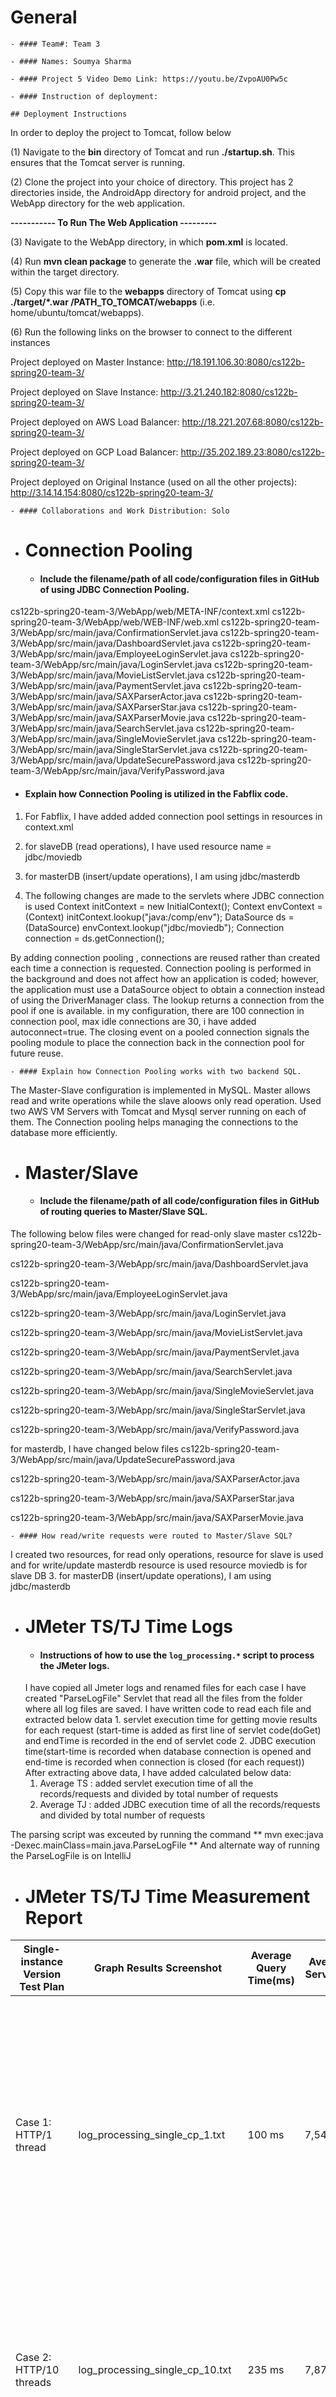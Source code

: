 # General
    - #### Team#: Team 3

    - #### Names: Soumya Sharma

    - #### Project 5 Video Demo Link: https://youtu.be/ZvpoAU0Pw5c 

    - #### Instruction of deployment:
    
    ## Deployment Instructions
In order to deploy the project to Tomcat, follow below 

(1) Navigate to the **bin** directory of Tomcat and run **./startup.sh**. 
This ensures that the Tomcat server is running. 

(2) Clone the project into your choice of directory. 
This project has 2 directories inside, the AndroidApp directory for android project, and the 
WebApp directory for the web application. 

**----------- To Run The Web Application ---------**

(3) Navigate to the WebApp directory, in which **pom.xml** is located. 

(4) Run **mvn clean package** to generate the **.war** file, which will be created within the target directory. 

(5) Copy this war file to the **webapps** directory of Tomcat using 
**cp ./target/*.war /PATH_TO_TOMCAT/webapps** (i.e. home/ubuntu/tomcat/webapps).

(6) Run the following links on the browser to connect to the different instances

Project deployed on Master Instance: http://18.191.106.30:8080/cs122b-spring20-team-3/

Project deployed on Slave Instance: http://3.21.240.182:8080/cs122b-spring20-team-3/

Project deployed on AWS Load Balancer: http://18.221.207.68:8080/cs122b-spring20-team-3/ 

Project deployed on GCP Load Balancer: http://35.202.189.23:8080/cs122b-spring20-team-3/  

Project deployed on Original Instance (used on all the other projects): http://3.14.14.154:8080/cs122b-spring20-team-3/  




    - #### Collaborations and Work Distribution: Solo


- # Connection Pooling
    - #### Include the filename/path of all code/configuration files in GitHub of using JDBC Connection Pooling.
cs122b-spring20-team-3/WebApp/web/META-INF/context.xml
cs122b-spring20-team-3/WebApp/web/WEB-INF/web.xml
cs122b-spring20-team-3/WebApp/src/main/java/ConfirmationServlet.java
cs122b-spring20-team-3/WebApp/src/main/java/DashboardServlet.java
cs122b-spring20-team-3/WebApp/src/main/java/EmployeeLoginServlet.java
cs122b-spring20-team-3/WebApp/src/main/java/LoginServlet.java
cs122b-spring20-team-3/WebApp/src/main/java/MovieListServlet.java
cs122b-spring20-team-3/WebApp/src/main/java/PaymentServlet.java
cs122b-spring20-team-3/WebApp/src/main/java/SAXParserActor.java
cs122b-spring20-team-3/WebApp/src/main/java/SAXParserStar.java
cs122b-spring20-team-3/WebApp/src/main/java/SAXParserMovie.java
cs122b-spring20-team-3/WebApp/src/main/java/SearchServlet.java
cs122b-spring20-team-3/WebApp/src/main/java/SingleMovieServlet.java
cs122b-spring20-team-3/WebApp/src/main/java/SingleStarServlet.java
cs122b-spring20-team-3/WebApp/src/main/java/UpdateSecurePassword.java
cs122b-spring20-team-3/WebApp/src/main/java/VerifyPassword.java
    
   - #### Explain how Connection Pooling is utilized in the Fabflix code.
1. For Fabflix, I have added added connection pool settings in resources in context.xml  
2. for slaveDB (read operations), I have used resource name = jdbc/moviedb
<Resource name="jdbc/moviedb"
          auth="Container"
          driverClassName="com.mysql.jdbc.Driver"
          factory="org.apache.tomcat.jdbc.pool.DataSourceFactory"
          type="javax.sql.DataSource"
          maxTotal="100" maxIdle="30" maxWaitMillis="10000"
          username="mytestuser"
          password="mypassword"
          url="jdbc:mysql://localhost:3306/moviedb?autoReconnect=true&amp;useSSL=false&amp;cachePrepStmts=true" />
3. for masterDB (insert/update operations), I am using jdbc/masterdb 
<Resource name="jdbc/masterdb"
          auth="Container"
          driverClassName="com.mysql.jdbc.Driver"
          factory="org.apache.tomcat.jdbc.pool.DataSourceFactory"
          type="javax.sql.DataSource"
          maxTotal="100" maxIdle="30" maxWaitMillis="10000"
          username="mytestuser"
          password="mypassword"
          url="jdbc:mysql://172.31.24.250:3306/moviedb?autoReconnect=true&amp;useSSL=false&amp;cachePrepStmts=true"/>


2. The following changes are made to the servlets where JDBC connection is used
Context initContext = new InitialContext();
Context envContext = (Context) initContext.lookup("java:/comp/env"); 
DataSource ds = (DataSource) envContext.lookup("jdbc/moviedb");
Connection connection = ds.getConnection();

By adding connection pooling , connections are reused rather than created each time a connection is requested. 
Connection pooling is performed in the background and does not affect how an application is coded; however, 
the application must use a DataSource object to obtain a connection instead of using the DriverManager class. 
The lookup returns a connection from the pool if one is available. in my configuration, there are 100 connection in connection pool, 
max idle connections are 30, i have added autoconnect=true.
The closing event on a pooled connection signals the pooling module to place the connection back in the connection pool for future reuse.



    - #### Explain how Connection Pooling works with two backend SQL.
    
The Master-Slave configuration is implemented in MySQL. 
Master allows read and write operations while the slave aloows only read operation. 
Used two AWS VM Servers with Tomcat and Mysql server running on each of them. 
The Connection pooling helps managing the connections to the database more efficiently. 
    
 
- # Master/Slave
    - #### Include the filename/path of all code/configuration files in GitHub of routing queries to Master/Slave SQL.
The following below files were changed for read-only slave master
cs122b-spring20-team-3/WebApp/src/main/java/ConfirmationServlet.java

cs122b-spring20-team-3/WebApp/src/main/java/DashboardServlet.java

cs122b-spring20-team-3/WebApp/src/main/java/EmployeeLoginServlet.java

cs122b-spring20-team-3/WebApp/src/main/java/LoginServlet.java

cs122b-spring20-team-3/WebApp/src/main/java/MovieListServlet.java

cs122b-spring20-team-3/WebApp/src/main/java/PaymentServlet.java

cs122b-spring20-team-3/WebApp/src/main/java/SearchServlet.java

cs122b-spring20-team-3/WebApp/src/main/java/SingleMovieServlet.java

cs122b-spring20-team-3/WebApp/src/main/java/SingleStarServlet.java

cs122b-spring20-team-3/WebApp/src/main/java/VerifyPassword.java

for masterdb, I have changed below files
cs122b-spring20-team-3/WebApp/src/main/java/UpdateSecurePassword.java

cs122b-spring20-team-3/WebApp/src/main/java/SAXParserActor.java

cs122b-spring20-team-3/WebApp/src/main/java/SAXParserStar.java

cs122b-spring20-team-3/WebApp/src/main/java/SAXParserMovie.java
 
    - #### How read/write requests were routed to Master/Slave SQL?
  I created two resources, for read only operations, resource for slave is used and for write/update masterdb resource is used
    resource moviedb is for slave DB
    <Resource name="jdbc/moviedb"
          auth="Container"
          driverClassName="com.mysql.jdbc.Driver"
          factory="org.apache.tomcat.jdbc.pool.DataSourceFactory"
          type="javax.sql.DataSource"
          maxTotal="100" maxIdle="30" maxWaitMillis="10000"
          username="mytestuser"
          password="mypassword"
          url="jdbc:mysql://localhost:3306/moviedb?autoReconnect=true&amp;useSSL=false&amp;cachePrepStmts=true" />
3. for masterDB (insert/update operations), I am using jdbc/masterdb 
<Resource name="jdbc/masterdb"
          auth="Container"
          driverClassName="com.mysql.jdbc.Driver"
          factory="org.apache.tomcat.jdbc.pool.DataSourceFactory"
          type="javax.sql.DataSource"
          maxTotal="100" maxIdle="30" maxWaitMillis="10000"
          username="mytestuser"
          password="mypassword"
          url="jdbc:mysql://172.31.24.250:3306/moviedb?autoReconnect=true&amp;useSSL=false&amp;cachePrepStmts=true"/>
 
- # JMeter TS/TJ Time Logs
    - #### Instructions of how to use the `log_processing.*` script to process the JMeter logs.
    I have copied all Jmeter logs and renamed files for each case
    I have created "ParseLogFile" Servlet that read all the files from the folder where all log files are saved. 
    I have written code to read each file and extracted below data
    	1. servlet execution time for getting movie results for each request (start-time is added as first line of servlet code(doGet) and endTime is recorded in the end of servlet code 
   	2. JDBC execution time(start-time is recorded when database connection is opened and end-time is recorded when connection is closed (for each request))
    After extracting above data, I have added calculated below data:
   	 1. Average TS : added  servlet execution time of all the records/requests and divided by total number of requests
   	 2. Average TJ : added JDBC execution time of all the records/requests and divided by total number of requests
 
 The parsing script was exceuted by running the command ** mvn exec:java -Dexec.mainClass=main.java.ParseLogFile **
 And alternate way of running the ParseLogFile is on IntelliJ 

- # JMeter TS/TJ Time Measurement Report
 
| **Single-instance Version Test Plan**          | **Graph Results Screenshot** | **Average Query Time(ms)** | **Average Search Servlet Time(ms)** | **Average JDBC Time(ms)** | **Analysis** |
|------------------------------------------------|------------------------------|----------------------------|-------------------------------------|---------------------------|--------------|
| Case 1: HTTP/1 thread                          | log_processing_single_cp_1.txt | 100 ms                     | 7,540,362 ms                       | 6,271,671 ms              | During the initialization time, when the connections are first opened, there is an execution expense of creating the 10 threads. Since the duration of these tests were about 5 minutes, multithreading did not benefit much in execution time. |
| Case 2: HTTP/10 threads                        | log_processing_single_cp_10.txt |  235 ms                     | 7,876,373 ms                        | 6,616,776 ms              | HTTP connection pooling was faster than no connection pooling and faster than HTTPS. This must be because connection pooling sped up the execution time. |
| Case 3: HTTPS/10 threads                       | log_processing_https.txt | 203 ms                          | 9,5902,816 ms                        | 6,991,626 ms              | HTTPS with connection pooling is slower than HTTP with connection pooling, both with 10 threads. This is because security enabled, there is a SSL handshake at connection level that results in execution cost and makes it little slower than HTTP.            |
| Case 4: HTTP/10 threads/No connection pooling  | log_processing_single_ncp_10.txt | 611 ms                    | 113,727,073,886 ms                    | 7,987,877 ms                 | On the single instance, no connection pooling was slower than having connection pooling. This is because connections do not need to be opened again and are instead reused. |
 
| **Scaled Version Test Plan**                   | **Graph Results Screenshot** | **Average Query Time(ms)** | **Average Search Servlet Time(ms)** | **Average JDBC Time(ms)** | **Analysis** |
|------------------------------------------------|------------------------------|----------------------------|-------------------------------------|---------------------------|--------------|
| Case 1 AWS: HTTP/1 thread                          | log_processing_apache_master_cp_1.txt          | 115 ms                                 | M = 1,520,610; S = 1,370,663 ms      | M = 614,266 ms; S = 624,810 ms        | For both scaled instances, the Jmeter tests produced 2 sets of data, one on master instance, another on slave instance. On the AWS Load Balancer, again 1 thread was faster than 10 threads, but this is because creating the threads led to an expense in execution time, and with connection pooling enabled, it was even faster.          |
| Case 2 AWS: HTTP/10 threads                        | log_processing_apache_master_cp_10.txt         | 109 ms                                  | M = 3,371,767 ms; S = 3,508,806 ms             | M = 2,524,242 ms; S = 2,648,711 ms     | The 10 threads was about ms faster than having 1 thread on the same instance           |
| Case 3 AWS: HTTP/10 threads/No connection pooling  | log_processing_apache_master_ncp_10.txt        | 124 ms                                 | M = 5,815,637 ms; S = 5,891,018 ms              |  M = 4,552,608 ms; S = 4,519,064 ms  | No connection pooling led to the slowest execution time for the AWS load balancer.     |
**Scaled Version Test Plan**                   | **Graph Results Screenshot** | **Average Query Time(ms)** | **Average Search Servlet Time(ms)** | **Average JDBC Time(ms)** | **Analysis** |
|------------------------------------------------|------------------------------|----------------------------|-------------------------------------|---------------------------|--------------|
| Case 1 GCP: HTTP/1 thread                          | log_processing_gcp_master_cp_1.txt  | 108 ms                         | M = 1,348,639 ms; S = 1,475,805 ms   | M = 607,806 ms; S = 642,546 ms     | GCP 1 thread is faster than the other tests, this may be because the duration of the test was not enough for the multithreading to be faster than single thread. |
| Case 2 GCP: HTTP/10 threads                        | log_processing_gcp_master_cp_10.txt    | 100 ms                      | M = 3,662,841 ms; S = 3,671,920 ms      | M = 2,788,663 ms; S = 2,786,886 ms    | 10 threads had faster execution time than single thread           |
| Case 3 GCP: HTTP/10 threads/No connection pooling  | log_processing_gcp_master_ncp_10.txt   | 117 ms                       | M = 7,151,798,900 ms; S = 6,234,668 ms   | M = 4,601,459 ms; S = 4,281,205 ms | Since the GCP is on an external Google Cloud platform, not on the AWS network platform, there is a network latency for execution time. This is why the time here is slower than the others, in addition to no connection pooling enabled. |
